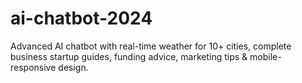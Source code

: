 # ai-chatbot-2024
 Advanced AI chatbot with real-time weather for 10+ cities, complete business startup guides, funding advice, marketing tips &amp; mobile-responsive design. 
